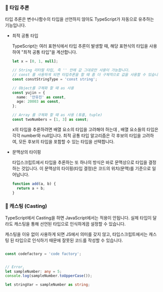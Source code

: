 ### 📝 타입 추론

타입 추론은 변수나함수의 타입을 선언하지 않아도 TypeScript가 자동으로 유추하는 기능입니다.

- 최적 공통 타입

  TypeScript는 여러 표현식에서 타입 추론이 발생할 때, 해당 표현식의 타입을 사용하여 "최적 공통 타입"을 계산합니다.

  ```ts
  let x = [0, 1, null];

  // String 리터럴 타입, 즉 '' 안에 값 그대로만 사용이 가능합니다.
  // const 를 사용하게 되면 타입추론을 할 때 좀 더 구체적으로 값을 사용할 수 있습니다. 
  const constStringType = 'const string';

  // Object를 구체화 할 때 as 사용
  const yujin = {
    name: '안유진' as const, 
    age: 20003 as const,
  };

  // Array 를 구체화 할 때 as 사용 (튜플, tuple)
  const twoNumbers = [1, 3] as const;
  ```

  x의 타입을 추론하려면 배열 요소의 타입을 고려해야 하는데 , 배열 요소들의 타입은 각각 number와 null입니다. 최적 공통 타입 알고리즘은 각 후보의 타입을 고려하여, 모든 후보의 타입을 포함할 수 있는 타입을 선택합니다.

- 문맥상의 타이핑

  타입스크립트에서 타입을 추론하는 또 하나의 방식은 바로 문맥상으로 타입을 결정하는 것입니다. 이 문맥상의 타이핑(타입 결정)은 코드의 위치(문맥)를 기준으로 일어납니다.

  ```ts
  function add(a, b) {
    return a + b;
  }
  ```

### 📝 캐스팅 (Casting)

TypeScript에서 Casting을 하면 JavaScript에서는 적용이 안됩니다. 실제 타입이 달라도 캐스팅을 통해 선언된 타입으로 인식하게끔 설정할 수 있습니다.

캐스팅을 이유 없이 사용하게 되면 JS에서 의미를 갖지 않고, 타입스크립트에서는 캐스팅 된 타입으로 인식하기 때문에 잘못된 코드를 작성할 수 있습니다.

```ts

const codefactory = 'code factory';


// Error, 
let sampleNumber: any = 5;
console.log(sampleNumber.toUpperCase());

let stringVar = sampleNumber as string;

```
